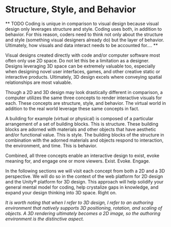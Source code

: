 # Structure, Style, and Behavior

** TODO Coding is unique in comparison to visual design because visual design only leverages structure and style. Coding uses both, in addition to behavior. For this reason, coders need to think not only about the structure and style (something visual designers already do) but the layer of behavior. Ultimately, how visuals and data interact needs to be accounted for…. **

Visual designs created directly with code and/or computer software most often only use 2D space. Do not let this be a limitation as a designer. Designs leveraging 3D space can be extremely valuable too, especially when designing novel user interfaces, games, and other creative static or interactive products. Ultimately, 3D design excels where conveying spatial relationships are most valuable.

Though a 2D and 3D design may look drastically different in comparison, a computer utilizes the same three concepts to render interactive visuals for each. These concepts are structure, style, and behavior. The virtual world in addition to the real world leverage these same concepts in fact.

A building for example (virtual or physical) is composed of a particular arrangement of a set of building blocks. This is structure. These building blocks are adorned with materials and other objects that have aesthetic and/or functional value. This is style. The building blocks of the structure in combination with the adorned materials and objects respond to interaction, the environment, and time. This is behavior.

Combined, all three concepts enable an interactive design to exist, evoke meaning for, and engage one or more viewers. Exist. Evoke. Engage.

In the following sections we will visit each concept from both a 2D and a 3D perspective. We will do so in the context of the web platform for 2D design and the Unity® platform for 3D design. This approach will help solidify your general mental model for coding, help crystalize gaps in knowledge, and expand your design thinking into 3D space. Right on.

*It is worth noting that when I refer to 3D design, I refer to an authoring environment that natively supports 3D positioning, rotation, and scaling of objects. A 3D rendering ultimately becomes a 2D image, so the authoring environment is the distinctive aspect.*
